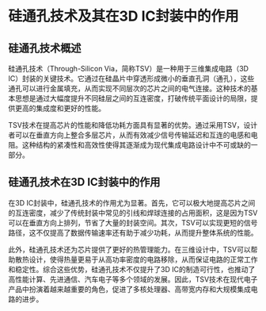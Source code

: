 # 硅通孔技术及其在3D IC封装中的作用

## 硅通孔技术概述

硅通孔技术（Through-Silicon Via，简称TSV）是一种用于三维集成电路（3D IC）封装的关键技术。它通过在硅晶片中穿透形成微小的垂直孔洞（通孔），这些通孔可以进行金属填充，从而实现不同层次的芯片之间的电气连接。这种技术的基本思想是通过大幅度提升不同硅层之间的互连密度，打破传统平面设计的局限，提供更高的集成度和更好的性能。

TSV技术在提高芯片的性能和降低功耗方面具有显著的优势。通过采用TSV，设计者可以在垂直方向上整合多层芯片，从而有效减少信号传输延迟和互连的电感和电阻。这种结构的紧凑性和高效性使得其逐渐成为现代集成电路设计中不可或缺的一部分。

## 硅通孔技术在3D IC封装中的作用

在3D IC封装中，硅通孔技术的作用尤为显著。首先，它可以极大地提高芯片之间的互连密度，减少了传统封装中常见的引线和焊球连接的占用面积，这是因为TSV可以在垂直方向上排列，节省了大量的封装空间。其次，TSV可以实现更短的信号路径，这不仅提高了数据传输速率还有助于减少功耗，从而提升整体系统的性能。

此外，硅通孔技术还为芯片提供了更好的热管理能力。在三维设计中，TSV可以帮助散热设计，使得热量更易于从高功率密度的电路移除，从而保证电路的正常工作和稳定性。综合这些优势，硅通孔技术不仅提升了3D IC的制造可行性，也推动了高性能计算、先进通信、汽车电子等多个领域的发展。因此，TSV技术在现代电子产品中扮演着越来越重要的角色，促进了多核处理器、高带宽内存和大规模集成电路的进步。